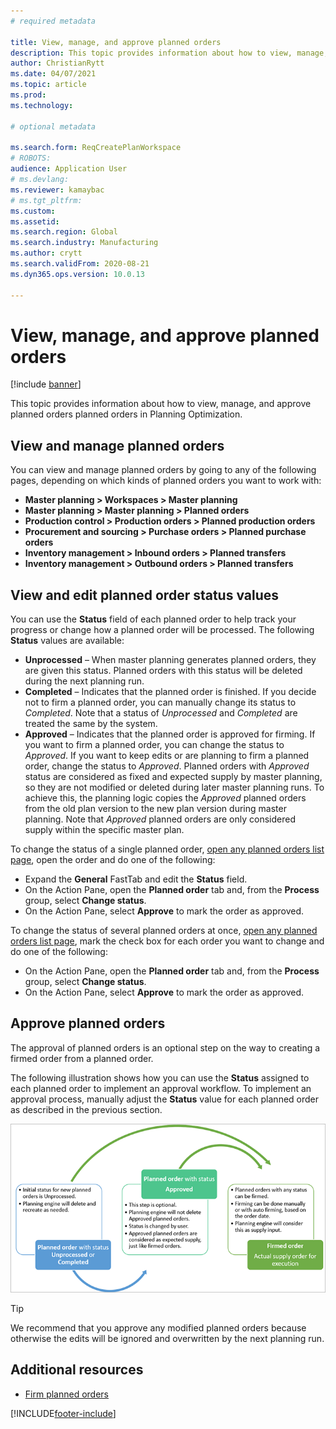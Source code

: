 ```yaml
---
# required metadata

title: View, manage, and approve planned orders
description: This topic provides information about how to view, manage, and approve planned orders planned orders in Planning Optimization. 
author: ChristianRytt
ms.date: 04/07/2021
ms.topic: article
ms.prod: 
ms.technology: 

# optional metadata

ms.search.form: ReqCreatePlanWorkspace
# ROBOTS: 
audience: Application User
# ms.devlang: 
ms.reviewer: kamaybac
# ms.tgt_pltfrm: 
ms.custom: 
ms.assetid: 
ms.search.region: Global
ms.search.industry: Manufacturing
ms.author: crytt
ms.search.validFrom: 2020-08-21
ms.dyn365.ops.version: 10.0.13

---
```

# View, manage, and approve planned orders

[!include [banner](../../includes/banner.md)]

This topic provides information about how to view, manage, and approve planned orders planned orders in Planning Optimization.

<a name="view-planned-orders"></a>

## View and manage planned orders

You can view and manage planned orders by going to any of the following pages, depending on which kinds of planned orders you want to work with:

- **Master planning \> Workspaces \> Master planning**
- **Master planning \> Master planning \> Planned orders**
- **Production control \> Production orders \> Planned production orders**
- **Procurement and sourcing \> Purchase orders \> Planned purchase orders**
- **Inventory management \> Inbound orders \> Planned transfers**
- **Inventory management \> Outbound orders \> Planned transfers**

## View and edit planned order status values

You can use the **Status** field of each planned order to help track your progress or change how a planned order will be processed. The following **Status** values are available:

- **Unprocessed** – When master planning generates planned orders, they are given this status. Planned orders with this status will be deleted during the next planning run.
- **Completed** – Indicates that the planned order is finished. If you decide not to firm a planned order, you can manually change its status to *Completed*. Note that a status of *Unprocessed* and *Completed* are treated the same by the system.
- **Approved** – Indicates that the planned order is approved for firming. If you want to firm a planned order, you can change the status to *Approved*. If you want to keep edits or are planning to firm a planned order, change the status to *Approved*. Planned orders with *Approved* status are considered as fixed and expected supply by master planning, so they are not modified or deleted during later master planning runs. To achieve this, the planning logic copies the *Approved* planned orders from the old plan version to the new plan version during master planning. Note that *Approved* planned orders are only considered supply within the specific master plan.

To change the status of a single planned order, [open any planned orders list page](#view-planned-orders), open the order and do one of the following:

- Expand the **General** FastTab and edit the **Status** field.
- On the Action Pane, open the **Planned order** tab and, from the **Process** group, select **Change status**.
- On the Action Pane, select **Approve** to mark the order as approved. <!-- KFM: Please confirm. -->

To change the status of several planned orders at once, [open any planned orders list page](#view-planned-orders), mark the check box for each order you want to change and do one of the following:

- On the Action Pane, open the **Planned order** tab and, from the **Process** group, select **Change status**.
- On the Action Pane, select **Approve** to mark the order as approved. <!-- KFM: Please confirm. -->

## Approve planned orders

The approval of planned orders is an optional step on the way to creating a firmed order from a planned order.

The following illustration shows how you can use the **Status** assigned to each planned order to implement an approval workflow. To implement an approval process, manually adjust the **Status** value for each planned order as described in the previous section.

![Planned order flow](media/approved-planned-orders-1.png)

> [!TIP]
> We recommend that you approve any modified planned orders because otherwise the edits will be ignored and overwritten by the next planning run.

## Additional resources

- [Firm planned orders](planned-order-firming.md)


[!INCLUDE[footer-include](../../../includes/footer-banner.md)]